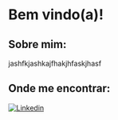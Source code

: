 # Bem vindo(a)!

## Sobre mim:
jashfkjashkajfhakjhfaskjhasf

## Onde me encontrar:
[![Linkedin](https://img.shields.io/badge/LinkedIn-0077B5?style=for-the-badge&logo=linkedin&logoColor=white)](https://www.linkedin.com/in/ayrton-antunes-21ba34260/)
